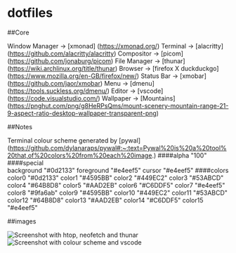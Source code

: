 # dotfiles

##Core

Window Manager  -> [xmonad] (https://xmonad.org/)
Terminal        -> [alacritty] (https://github.com/alacritty/alacritty)
Compositor      -> [picom] (https://github.com/jonaburg/picom)
File Manager    -> [thunar] (https://wiki.archlinux.org/title/thunar)
Browser         -> [firefox X duckduckgo] (https://www.mozilla.org/en-GB/firefox/new/)
Status Bar      -> [xmobar] (https://github.com/jaor/xmobar)
Menu            -> [dmenu] (https://tools.suckless.org/dmenu/)
Editor          -> [vscode] (https://code.visualstudio.com/)
Wallpaper       -> [Mountains] (https://pnghut.com/png/g8HeRPsQms/mount-scenery-mountain-range-21-9-aspect-ratio-desktop-wallpaper-transparent-png)

##Notes

Terminal colour scheme generated by [pywal] (https://github.com/dylanaraps/pywal#:~:text=Pywal%20is%20a%20tool%20that,of%20colors%20from%20each%20image.)
  ####alpha	"100"
  ####special	
    background	"#0d2133"
    foreground	"#e4eef5"
    cursor	"#e4eef5"
  ####colors	
    color0	"#0d2133"
    color1	"#4595BB"
    color2	"#449EC2"
    color3	"#53ABCD"
    color4	"#64B8D8"
    color5	"#AAD2EB"
    color6	"#C6DDF5"
    color7	"#e4eef5"
    color8	"#9fa6ab"
    color9	"#4595BB"
    color10	"#449EC2"
    color11	"#53ABCD"
    color12	"#64B8D8"
    color13	"#AAD2EB"
    color14	"#C6DDF5"
    color15	"#e4eef5"

##images   

![Screenshot with htop, neofetch and thunar](https://github.com/cally2k/dotfiles/img/ "1")
![Screenshot with colour scheme and vscode](https://github.com/cally2k/dotfiles/img/ "2")